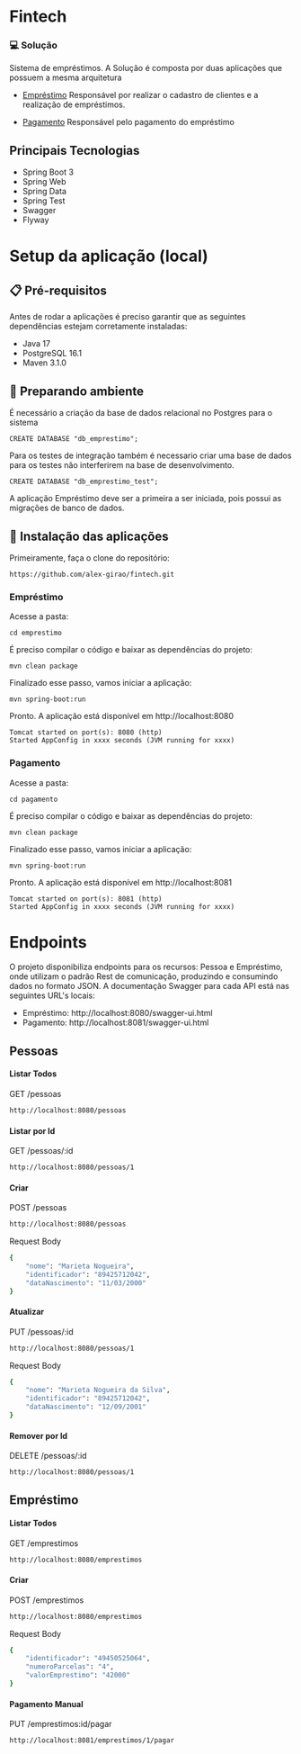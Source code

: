 # Fintech

### 💻 Solução
Sistema de empréstimos.
A Solução é composta por duas aplicações que possuem a mesma arquitetura
- [Empréstimo](https://github.com/alex-girao/fintech/tree/main/emprestimo)
Responsável por realizar o cadastro de clientes e a realização de empréstimos.

- [Pagamento](https://github.com/alex-girao/fintech/tree/main/pagamento)
Responsável pelo pagamento do empréstimo

## Principais Tecnologias
- Spring Boot 3
- Spring Web
- Spring Data
- Spring Test
- Swagger
- Flyway

# Setup da aplicação (local)
## 📋 Pré-requisitos
Antes de rodar a aplicações é preciso garantir que as seguintes dependências estejam corretamente instaladas:
- Java 17
- PostgreSQL 16.1
- Maven 3.1.0

## 🔧 Preparando ambiente
É necessário a criação da base de dados relacional no Postgres para o sistema
```
CREATE DATABASE "db_emprestimo";
```
Para os testes de integração também é necessario criar uma base de dados para os testes não interferirem na base de desenvolvimento.
```
CREATE DATABASE "db_emprestimo_test";
```
A aplicação Empréstimo deve ser a primeira a ser iniciada, pois possui as migrações de banco de dados.

## 🚀 Instalação das aplicações
Primeiramente, faça o clone do repositório:
```
https://github.com/alex-girao/fintech.git
```
### Empréstimo
Acesse a pasta:
```
cd emprestimo
```
É preciso compilar o código e baixar as dependências do projeto:
```
mvn clean package
```
Finalizado esse passo, vamos iniciar a aplicação:
```
mvn spring-boot:run
```
Pronto. A aplicação está disponível em http://localhost:8080
```
Tomcat started on port(s): 8080 (http)
Started AppConfig in xxxx seconds (JVM running for xxxx)
```
### Pagamento
Acesse a pasta:
```
cd pagamento
```
É preciso compilar o código e baixar as dependências do projeto:
```
mvn clean package
```
Finalizado esse passo, vamos iniciar a aplicação:
```
mvn spring-boot:run
```
Pronto. A aplicação está disponível em http://localhost:8081
```
Tomcat started on port(s): 8081 (http)
Started AppConfig in xxxx seconds (JVM running for xxxx)
```

# Endpoints
O projeto disponibiliza endpoints para os recursos: Pessoa e Empréstimo, onde utilizam o padrão Rest de comunicação, produzindo e consumindo dados no formato JSON.
A documentação Swagger para cada API está nas seguintes URL's locais:
- Empréstimo: http://localhost:8080/swagger-ui.html
- Pagamento: http://localhost:8081/swagger-ui.html

## Pessoas
#### Listar Todos
GET /pessoas
```bash
http://localhost:8080/pessoas
```
#### Listar por Id
GET /pessoas/:id
```bash
http://localhost:8080/pessoas/1
```
#### Criar
POST /pessoas
```bash
http://localhost:8080/pessoas
```
Request Body
```bash
{
    "nome": "Marieta Nogueira",
    "identificador": "89425712042",
    "dataNascimento": "11/03/2000"
}
```
#### Atualizar
PUT /pessoas/:id
```bash
http://localhost:8080/pessoas/1
```
Request Body
```bash
{
    "nome": "Marieta Nogueira da Silva",
    "identificador": "89425712042",
    "dataNascimento": "12/09/2001"
}
```
#### Remover por Id
DELETE /pessoas/:id
```bash
http://localhost:8080/pessoas/1
```
## Empréstimo
#### Listar Todos
GET /emprestimos
```bash
http://localhost:8080/emprestimos
```
#### Criar
POST /emprestimos
```bash
http://localhost:8080/emprestimos
```
Request Body
```bash
{
    "identificador": "49450525064",
    "numeroParcelas": "4",
    "valorEmprestimo": "42000"
}
```
#### Pagamento Manual
PUT /emprestimos:id/pagar
```bash
http://localhost:8081/emprestimos/1/pagar
```
```